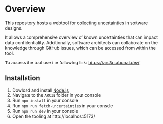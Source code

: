 # Overview

This repository hosts a webtool for collecting uncertainties in software designs.

It allows a comprehensive overview of known uncertainties that can impact data confidentiality.
Additionally, software architects can collaborate on the knowledge through GitHub issues, which can be accessed from within the tool.

To access the tool use the following link:
https://arc3n.abunai.dev/

## Installation
1) Dowload and install [Node.js](https://nodejs.org/en/download)
2) Navigate to the `ARC3N` folder in your console
3) Run `npm install` in your console
4) Run `npm run fetch-uncertainties` in your console
5) Run `npm run dev` in your console
6) Open the tooling at http://localhost:5173/

